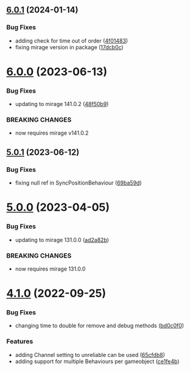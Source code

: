 ## [6.0.1](https://github.com/James-Frowen/NetworkPositionSync/compare/v6.0.0...v6.0.1) (2024-01-14)


### Bug Fixes

* adding check for time out of order ([4f01483](https://github.com/James-Frowen/NetworkPositionSync/commit/4f01483b239cdee0c4f13678a2c0269382490c21))
* fixing mirage version in package ([17dcb0c](https://github.com/James-Frowen/NetworkPositionSync/commit/17dcb0cab63c5f72a847675addc06809eb87f59e))

# [6.0.0](https://github.com/James-Frowen/NetworkPositionSync/compare/v5.0.1...v6.0.0) (2023-06-13)


### Bug Fixes

* updating to mirage 141.0.2 ([48f50b9](https://github.com/James-Frowen/NetworkPositionSync/commit/48f50b9830d903ffea2dbe62ae1de7cc0ace8b92))


### BREAKING CHANGES

* now requires mirage v141.0.2

## [5.0.1](https://github.com/James-Frowen/NetworkPositionSync/compare/v5.0.0...v5.0.1) (2023-06-12)


### Bug Fixes

* fixing null ref in SyncPositionBehaviour ([69ba59d](https://github.com/James-Frowen/NetworkPositionSync/commit/69ba59db9f2659f26ea66bb1cb3fc722a5e98fae))

# [5.0.0](https://github.com/James-Frowen/NetworkPositionSync/compare/v4.1.0...v5.0.0) (2023-04-05)


### Bug Fixes

* updating to mirage 131.0.0 ([ad2a82b](https://github.com/James-Frowen/NetworkPositionSync/commit/ad2a82b1a8d058f73611e9629a19e0049e435b3e))


### BREAKING CHANGES

* now requires mirage 131.0.0

# [4.1.0](https://github.com/James-Frowen/NetworkPositionSync/compare/v4.0.0...v4.1.0) (2022-09-25)


### Bug Fixes

* changing time to double for remove and debug methods ([bd0c0f0](https://github.com/James-Frowen/NetworkPositionSync/commit/bd0c0f0b2b4dd5f792e98920d3341d35e2234270))


### Features

* adding Channel setting to unreliable can be used ([65cfdb8](https://github.com/James-Frowen/NetworkPositionSync/commit/65cfdb8aaa6c4c062d7bc4df3a724aa257cac017))
* adding support for multiple Behaviours per gameobject ([ce1fe4b](https://github.com/James-Frowen/NetworkPositionSync/commit/ce1fe4b7a6b00e332f7c15eed08797e9157eafa5))

